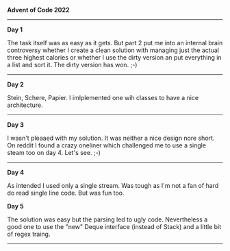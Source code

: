 **Advent of Code 2022**

---

**Day 1**

The task itself was as easy as it gets. But part 2 put me into an internal brain controversy whether I create a clean solution with managing just the actual three highest calories or whether I use the dirty version an put everything in a list and sort it. The dirty version has won. ;-)

---

**Day 2**

Stein, Schere, Papier. I imlplemented one wih classes to have a nice architecture.

---

**Day 3**

I wasn't pleaaed with my solution. It was neither a nice design nore short. On reddit I found a crazy oneliner which challenged me to use a single steam too on day 4. Let's see. ;-)

---

**Day 4**

As intended I used only a single stream. Was tough as I'm not a fan of hard do read single line code. But was fun too.

**Day 5**

The solution was easy but the parsing led to ugly code. Nevertheless a good one to use the "new" Deque interface (instead of Stack) and a little bit of regex traing.

---
